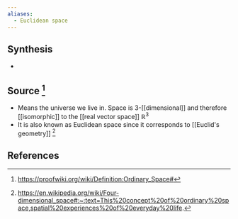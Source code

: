 ```yaml
---
aliases:
  - Euclidean space
---
```

## Synthesis
- 

## Source [^1]
- Means the universe we live in. Space is 3-[[dimensional]] and therefore [[isomorphic]] to the [[real vector space]] $\mathbb{R}^3$
- It is also known as Euclidean space since it corresponds to [[Euclid's geometry]] [^2]



## References
[^1]: https://proofwiki.org/wiki/Definition:Ordinary_Space#
[^2]: https://en.wikipedia.org/wiki/Four-dimensional_space#:~:text=This%20concept%20of%20ordinary%20space,spatial%20experiences%20of%20everyday%20life.